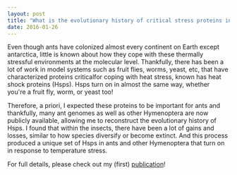 ```yaml
---
layout: post
title: "What is the evolutionary history of critical stress proteins in ants?"
date: 2016-01-26
---
```


Even though ants have colonized almost every continent on Earth except antarctica, 
little is known about how they cope with these thermally stressful environments at the molecular level. Thankfully, there has been a lot of work in model systems such as fruit flies, worms, yeast, etc, that have characterized proteins criticalfor coping with heat stress, known has heat shock proteins (Hsps). Hsps turn on in almost the same way, whether you're a fruit fly, worm, or yeast too!

Therefore, a priori, I expected these proteins to be important for ants and thankfully, many ant genomes as well as other Hymenoptera are now publicly available, allowing me to reconstruct the evolutionary history of Hsps. I found that within the insects, there have been a lot of gains and losses, similar to how species diversify or become extinct. And this process produced a unique set of Hsps in ants and other Hymenoptera that turn on in response to temperature stress. 

For full details, please check out my (first) <a href="http://bmcevolbiol.biomedcentral.com/articles/10.1186/s12862-015-0573-0">publication<a>!